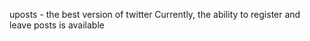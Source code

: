uposts - the best version of twitter
Currently, the ability to register and leave posts is available
